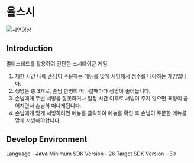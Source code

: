 # 율스시

[![시연영상](https://i9.ytimg.com/vi/XG2KCNcYmR0/mq2.jpg?sqp=CKC1ioQG&rs=AOn4CLD9JVkzfQ3GA6aOcygfN7CIaBGVtA&retry=5)](https://youtu.be/_npKlqdrBRQ)

## Introduction
멀티스레드를 활용하여 간단한 스시타이쿤 게임
1) 제한 시간 내에 손님이 주문하는 메뉴를 맞게 서빙해서 점수를 내야하는 게임입니다. 
2) 생명은 총 3개로, 손님 한명이 떠나갈때마다 생명이 줄어듭니다.
3) 손님에게 두번 서빙을 잘못하거나 일정 시간 이후로 서빙이 주지 않으면 표정이 굳어지면서 손님이 떠나게됩니다.
4) 손님에게 맞게 서빙하려면 메뉴를 클릭하여 메뉴를 확인 후 손님이 주문한 메뉴를 맞게 서빙해야합니다.

## Develop Environment
Language - **Java**
Minimum SDK Version - 26
Target SDK Version - 30
